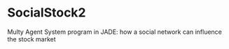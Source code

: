 # SocialStock2
Multy Agent System program in JADE: how a social network can influence the stock market
